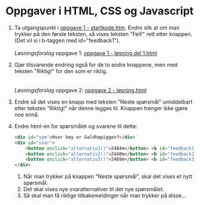 # Oppgaver i HTML, CSS og Javascript

1. Ta utgangspunkt i <a href="oppgave 1 - startkode.html">oppgave 1 - startkode.htm</a>. Endre slik at om man trykker på den første teksten, så vises teksten "Feil!"
rett etter knappen. (Det vil si i b-taggen med 	id="feedback1"). 
<br/><br/>_Løsningsforslag_ oppgave 1: <a href="oppgave 1 - løsning del 1.html">oppgave 1 - løsning del 1.html</a>

1. Gjør tilsvarende endring også for de to andre knappene, men med teksten "Riktig!" for den
som er riktig.	
<br/><br/>_Løsningsforslag_ oppgave 2: <a href="oppgave 1 - løsning komplett.html">oppgave 2 - løsning.html</a>

1. Endre så det vises en knapp med teksten "Neste spørsmål" umiddelbart etter
teksten "Riktig!" når denne legges til. Knappen trenger ikke gjøre noe ennå.
 
1. Endre html-en for spørsmålet og svarene til dette:
    ```html
    <div id="spm">Hvor høy er Galdhøpiggen?</div>
    <div id="svar">
        <button onclick="alternativ1()">2484m</button> <b id="feedback1"></b><br />
        <button onclick="alternativ2()">2448m</button> <b id="feedback2"></b><br />
        <button onclick="alternativ3()">2469m</button> <b id="feedback3"></b><br />
    </div>
    ```
    1. Når man trykker på knappen "Neste spørsmål", skal det vises et nytt
    spørsmål.
    1. Det skal vises nye svaralternativer til det nye spørsmålet. 
    1. Så skal man få riktige tilbakemeldinger når man trykker på disse...